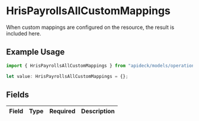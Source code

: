 # HrisPayrollsAllCustomMappings

When custom mappings are configured on the resource, the result is included here.

## Example Usage

```typescript
import { HrisPayrollsAllCustomMappings } from "apideck/models/operations";

let value: HrisPayrollsAllCustomMappings = {};
```

## Fields

| Field       | Type        | Required    | Description |
| ----------- | ----------- | ----------- | ----------- |
